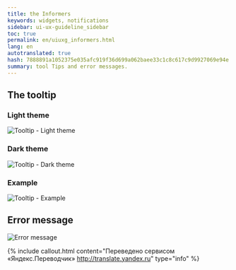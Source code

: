 ```yaml
---
title: the Informers
keywords: widgets, notifications
sidebar: ui-ux-guideline_sidebar
toc: true
permalink: en/uiuxg_informers.html
lang: en
autotranslated: true
hash: 7888891a1052375e035afc919f36d699a062baee33c1c8c617c9d9927069e94e
summary: tool Tips and error messages.
---
```


## The tooltip

### Light theme

![Tooltip - Light theme](/images/pages/guides/ui-ux-guideline/uiuxg_informers/1.png)

### Dark theme

![Tooltip - Dark theme](/images/pages/guides/ui-ux-guideline/uiuxg_informers/2.png)

### Example

![Tooltip - Example](/images/pages/guides/ui-ux-guideline/uiuxg_informers/3.png)

## Error message

![Error message](/images/pages/guides/ui-ux-guideline/uiuxg_informers/4.png)



{% include callout.html content="Переведено сервисом «Яндекс.Переводчик» <http://translate.yandex.ru>" type="info" %}